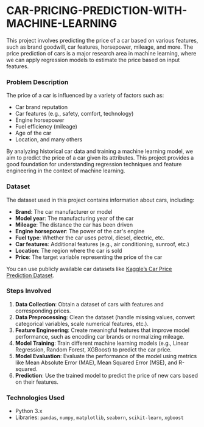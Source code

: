 # CAR-PRICING-PREDICTION-WITH-MACHINE-LEARNING


This project involves predicting the price of a car based on various features, such as brand goodwill, car features, horsepower, mileage, and more. The price prediction of cars is a major research area in machine learning, where we can apply regression models to estimate the price based on input features.

### Problem Description
The price of a car is influenced by a variety of factors such as:
- Car brand reputation
- Car features (e.g., safety, comfort, technology)
- Engine horsepower
- Fuel efficiency (mileage)
- Age of the car
- Location, and many others

By analyzing historical car data and training a machine learning model, we aim to predict the price of a car given its attributes. This project provides a good foundation for understanding regression techniques and feature engineering in the context of machine learning.

### Dataset
The dataset used in this project contains information about cars, including:
- **Brand**: The car manufacturer or model
- **Model year**: The manufacturing year of the car
- **Mileage**: The distance the car has been driven
- **Engine horsepower**: The power of the car's engine
- **Fuel type**: Whether the car uses petrol, diesel, electric, etc.
- **Car features**: Additional features (e.g., air conditioning, sunroof, etc.)
- **Location**: The region where the car is sold
- **Price**: The target variable representing the price of the car

You can use publicly available car datasets like [Kaggle’s Car Price Prediction Dataset](https://www.kaggle.com/datasets).

### Steps Involved
1. **Data Collection**: Obtain a dataset of cars with features and corresponding prices.
2. **Data Preprocessing**: Clean the dataset (handle missing values, convert categorical variables, scale numerical features, etc.).
3. **Feature Engineering**: Create meaningful features that improve model performance, such as encoding car brands or normalizing mileage.
4. **Model Training**: Train different machine learning models (e.g., Linear Regression, Random Forest, XGBoost) to predict the car price.
5. **Model Evaluation**: Evaluate the performance of the model using metrics like Mean Absolute Error (MAE), Mean Squared Error (MSE), and R-squared.
6. **Prediction**: Use the trained model to predict the price of new cars based on their features.

### Technologies Used
- Python 3.x
- Libraries: `pandas`, `numpy`, `matplotlib`, `seaborn`, `scikit-learn`, `xgboost`

